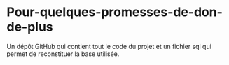 # Pour-quelques-promesses-de-don-de-plus

Un dépôt GitHub qui contient tout le code du projet et un fichier sql qui permet de reconstituer la base utilisée.
